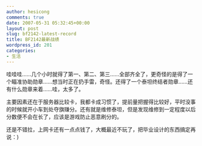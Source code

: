 ```yaml
---
author: hesicong
comments: true
date: 2007-05-31 05:32:45+00:00
layout: post
slug: bf2142-latest-record
title: BF2142最新战绩
wordpress_id: 201
categories:
- 生活
---
```


哇哇哇……几个小时就得了第一、第二、第三……全部齐全了，更奇怪的是得了一个瞄准协助勋章……想当时正在扔手雷，奇怪。还得了一个泰坦终结者勋章……还有什么勋章来着……哇，太多了。

主要因素还在于服务器比较卡，我都卡成习惯了，提前量把握得比较好，平时没事的时候就开小车到处夺旗赚分。还有就是维修泰坦，但是发现维修到一定程度以后分数便不会在长了，应该是游戏防止恶意刷分的。

还是不错拉，上网卡还有一点点钱了，大概最近不玩了，把毕业设计的东西搞定再说：)
